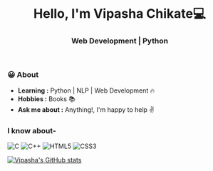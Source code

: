 <h1 align="center"> Hello, I'm Vipasha Chikate💻 </h1>

<h3 align="center">  Web Development | Python  </h3> <br>



### :grinning: About 
-  **Learning :** Python | NLP | Web Development :fire:	
-  **Hobbies :** Books :books: 
-  **Ask me about :** Anything!, I'm happy to help :v:

### I know about- </br>
![C](https://img.shields.io/badge/-C-000000?style=for-the-badge&logo=C)
![C++](https://img.shields.io/badge/-C++-000000?style=for-the-badge&logo=C%2B%2B&logoColor=00599C)
![HTML5](https://img.shields.io/badge/-HTML5-000000?style=for-the-badge&logo=HTML5)
![CSS3](https://img.shields.io/badge/-CSS3-000000?style=for-the-badge&logo=CSS3)


[![Vipasha's GitHub stats](https://github-readme-stats.vercel.app/api?username=vipashachikate&show_icons=true&theme=radical)
](https://github.com/vipashachikate/github-readme-stats)
